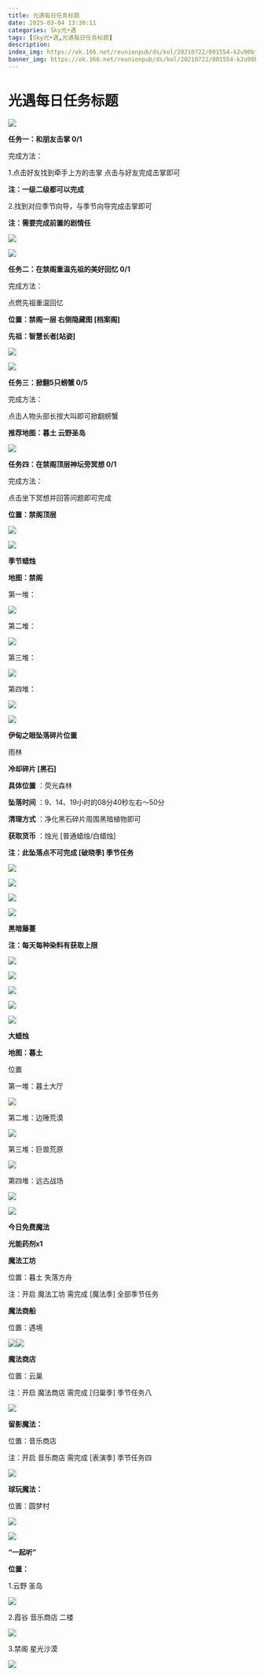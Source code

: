 ```yaml
---
title: 光遇每日任务标题
date: 2025-03-04 13:30:11
categories: Sky光•遇
tags: [Sky光•遇,光遇每日任务标题]
description: 
index_img: https://ok.166.net/reunionpub/ds/kol/20210722/001554-k2u90bj7ay.png?imageView&thumbnail=600x0&type=jpg
banner_img: https://ok.166.net/reunionpub/ds/kol/20210722/001554-k2u90bj7ay.png?imageView&thumbnail=600x0&type=jpg
---
```

# 光遇每日任务标题
![](https://img.166.net/reunionpub/1_kol_20250304_d62dd09a0765bc13050c1e658e99c787.jpeg)

**任务一：和朋友击掌 0/1**

完成方法：

1.点击好友找到牵手上方的击掌 点击与好友完成击掌即可

 **注：一级二级都可以完成**

2.找到对应季节向导，与季节向导完成击掌即可

 **注：需要完成前置的剧情任**

![](https://img.166.net/reunionpub/1_kol_20250304_31b0584f802b3e261073deb4b8d019f7.jpeg)

![](https://img.166.net/reunionpub/1_kol_20250304_b0c9f83328cef67bb9f1938038f10f7e.jpeg)

 **任务二：在禁阁重温先祖的美好回忆 0/1**

完成方法：

点燃先祖重温回忆

 **位置：禁阁一层   右侧隐藏图 [档案阁]**

 **先祖：智慧长者[站姿]**

![](https://img.166.net/reunionpub/1_kol_20250304_bf0525492706a314077cc66bce22e852.jpeg)

![](https://img.166.net/reunionpub/1_kol_20250304_581e349ac67aeda468b9174fd8691d09.jpeg)

 **任务三：掀翻5只螃蟹 0/5**

完成方法：

点击人物头部长按大叫即可掀翻螃蟹

 **推荐地图：暮土 云野圣岛**

![](https://img.166.net/reunionpub/1_kol_20250304_d80678d63933fd00807c5d9e0cae2644.jpeg)

 **任务四：在禁阁顶层神坛旁冥想 0/1**

完成方法：

点击坐下冥想并回答问题即可完成

 **位置：禁阁顶层**

![](https://img.166.net/reunionpub/1_kol_20250304_f6876e45ebe72723fac4248b509bb7ac.png)

![](https://img.166.net/reunionpub/ds/kol_server/20240717/003917-8p704dsqv9.png)

 **季节蜡烛**

 **地图：禁阁**

第一堆：

![](https://img.166.net/reunionpub/1_kol_20250304_053bc3b681ce68772e5ad83b6a10b951.jpeg)

第二堆：

![](https://img.166.net/reunionpub/1_kol_20250304_fc6e6d7c7c3e7610f1022decac6dbde9.jpeg)

第三堆：

![](https://img.166.net/reunionpub/1_kol_20250304_5588e932f455602d275181e38611797b.jpeg)

第四堆：

![](https://img.166.net/reunionpub/1_kol_20250304_dd5dc10fc51f546dc853f9b9663f5694.jpeg)

![](https://img.166.net/reunionpub/ds/kol_server/20240717/003917-8p704dsqv9.png)

 **伊甸之眼坠落碎片位置**

雨林

 **冷却碎片 [黑石]**

 **具体位置** ：荧光森林

 **坠落时间** ：9、14、19小时的08分40秒左右～50分

 **清理方式** ：净化黑石碎片周围黑暗植物即可

 **获取货币** ：烛光 [普通蜡烛/白蜡烛]

 **注：此坠落点不可完成  [破晓季] 季节任务**

![](https://img.166.net/reunionpub/1_kol_20250303_2a770f741127f14a43164e2dcd98f901.jpeg)

![](https://img.166.net/reunionpub/1_kol_20250303_59f0ad92ddfe57a9d6401f8501f9991d.png)

![](https://img.166.net/reunionpub/1_kol_20250304_7ae4f1175a0c8b1b15f3df6a7499fc3d.png)

![](https://img.166.net/reunionpub/ds/kol_server/20240717/003917-8p704dsqv9.png)

 **黑暗藤蔓**

 **注：每天每种染料有获取上限**

![](https://img.166.net/reunionpub/1_kol_20250121_14691ccced7771ffbe27d81267e2161f.jpeg)

![](https://img.166.net/reunionpub/1_kol_20250128_67c9bcfa670ee5c1912f9c7b3acbf1c7.jpeg)

![](https://img.166.net/reunionpub/1_kol_20250204_575af0a72e62030571755b89b16f4bef.jpeg)

![](https://img.166.net/reunionpub/1_kol_20250204_d12ae75c06b13aca78e27961da7f2322.jpeg)

![](https://img.166.net/reunionpub/ds/kol_server/20240717/003917-8p704dsqv9.png)

 **大蜡烛**

 **地图：暮土**

位置

第一堆：暮土大厅

**![](https://img.166.net/reunionpub/1_kol_20241111_0ad48561dd254f6e5a0a0bcccdd2c7a0.jpeg)**

第二堆：边陲荒漠

**![](https://img.166.net/reunionpub/1_kol_20241111_eaa1df28614cacdf0deab36d6eab08f5.jpeg)**

第三堆：巨兽荒原

**![](https://img.166.net/reunionpub/1_kol_20241111_2e604b01a7a872f3e7f3fed5c5e05b8f.jpeg)**

第四堆：远古战场

**![](https://img.166.net/reunionpub/1_kol_20241111_101af3ded9724ff9edfccc6853bcfd13.jpeg)**

 **![](https://img.166.net/reunionpub/ds/kol/20231014/004048-gyt2imp830.png)**

 **今日免费魔法**

 **光能药剂x1**

 **魔法工坊**

位置：暮土 失落方舟

注：开启 魔法工坊 需完成 [魔法季] 全部季节任务

 **魔法商船**

位置：遇境

**![](https://img.166.net/reunionpub/ds/kol/20231014/004605-qmuiowanf4.png)![](https://img.166.net/reunionpub/1_kol_20241125_f5df58b5024e22771549094df549ab90.jpeg)**

 **魔法商店**

位置：云巢

注：开启 魔法商店 需完成 [归巢季] 季节任务八

**![](https://img.166.net/reunionpub/1_kol_20241202_8e770c4a669b4a380d04e4df11f9409b.jpeg)**

 **留影魔法：**

位置：音乐商店

注：开启 音乐商店 需完成 [表演季] 季节任务四

**![](https://img.166.net/reunionpub/1_kol_20241114_df085ae1ffe6124a91be894305a75b54.jpeg)**

 **球玩魔法：**

位置：圆梦村

![](https://img.166.net/reunionpub/1_kol_20241114_fe7f834ee8d5f2e2abc828a14fa10870.png)

![](https://img.166.net/reunionpub/ds/kol_server/20240717/003917-8p704dsqv9.png)

 **“一起听”**

 **位置：**

1.云野 圣岛

![](https://img.166.net/reunionpub/1_kol_20241114_d3ab2a60b74e81a2f1ca25e32a872077.jpeg)

2.霞谷 音乐商店 二楼

![](https://img.166.net/reunionpub/1_kol_20241114_c847c1ccc28766421e8613dde03b97b5.jpeg)

3.禁阁 星光沙漠

![](https://img.166.net/reunionpub/1_kol_20241114_b3ef53b52de5968f0c39b6831ceed2e1.png)

